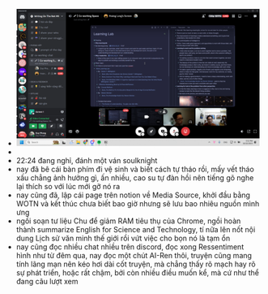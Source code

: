 - ![image.png](../assets/image_1697971993360_0.png)
-
- 22:24 đang nghỉ, đánh một ván soulknight
- nay đã bê cái bàn phím đi vệ sinh và biết cách tự tháo rồi, mấy vết tháo xấu chẳng ảnh hưởng gì, ấn nhiều, cao su tự đàn hồi nên tiếng gõ nghe lại thích so với lúc mới gỡ nó ra
- nay cũng đã, lập cái page trên notion về Media Source, khởi đầu bằng WOTN và kết thúc chưa biết bao giờ nhưng sẽ lưu bao nhiêu nguồn mình ưng
- ngồi soạn tư liệu Chu để giảm RAM tiêu thụ của Chrome, ngồi hoàn thành summarize English for Science and Technology, tí nữa lên nốt nội dung Lịch sử văn minh thế giới rồi vứt việc cho bọn nó là tạm ổn
- nay cũng đọc nhiều chat nhiều trên discord, đọc xong Ressentiment hình như từ đêm qua, nay đọc một chút AI-Ren thôi, truyện cũng mang tính lãng mạn nên kéo hơi dài cốt truyện, mà chẳng thấy rõ mạch hay rõ sự phát triển, hoặc rất chậm, bởi còn nhiều điều muốn kể, mà cứ như thể đang câu lượt xem
